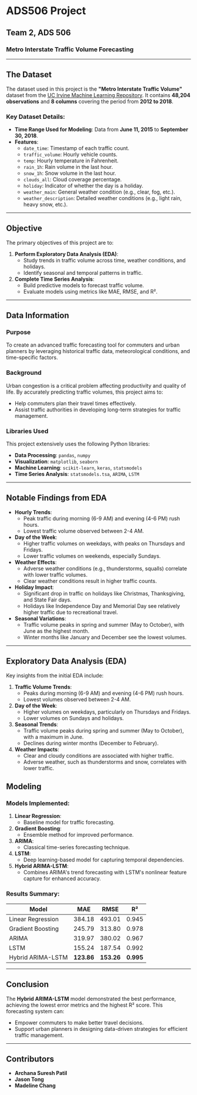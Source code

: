 # ADS506 Project

## Team 2, ADS 506

### Metro Interstate Traffic Volume Forecasting

---

## The Dataset
The dataset used in this project is the **"Metro Interstate Traffic Volume"** dataset from the [UC Irvine Machine Learning Repository](https://archive.ics.uci.edu/dataset/492/metro+interstate+traffic+volume). It contains **48,204 observations** and **8 columns** covering the period from **2012 to 2018**.

### Key Dataset Details:
- **Time Range Used for Modeling**: Data from **June 11, 2015** to **September 30, 2018**.
- **Features**:
  - `date_time`: Timestamp of each traffic count.
  - `traffic_volume`: Hourly vehicle counts.
  - `temp`: Hourly temperature in Fahrenheit.
  - `rain_1h`: Rain volume in the last hour.
  - `snow_1h`: Snow volume in the last hour.
  - `clouds_all`: Cloud coverage percentage.
  - `holiday`: Indicator of whether the day is a holiday.
  - `weather_main`: General weather condition (e.g., clear, fog, etc.).
  - `weather_description`: Detailed weather conditions (e.g., light rain, heavy snow, etc.).

---

## Objective
The primary objectives of this project are to:
1. **Perform Exploratory Data Analysis (EDA)**:
   - Study trends in traffic volume across time, weather conditions, and holidays.
   - Identify seasonal and temporal patterns in traffic.
2. **Complete Time Series Analysis**:
   - Build predictive models to forecast traffic volume.
   - Evaluate models using metrics like MAE, RMSE, and R².

---

## Data Information

### Purpose
To create an advanced traffic forecasting tool for commuters and urban planners by leveraging historical traffic data, meteorological conditions, and time-specific factors.

### Background
Urban congestion is a critical problem affecting productivity and quality of life. By accurately predicting traffic volumes, this project aims to:
- Help commuters plan their travel times effectively.
- Assist traffic authorities in developing long-term strategies for traffic management.

### Libraries Used
This project extensively uses the following Python libraries:
- **Data Processing**: `pandas`, `numpy`
- **Visualization**: `matplotlib`, `seaborn`
- **Machine Learning**: `scikit-learn`, `keras`, `statsmodels`
- **Time Series Analysis**: `statsmodels.tsa`, `ARIMA`, `LSTM`

---

## Notable Findings from EDA
- **Hourly Trends**:
  - Peak traffic during morning (6-9 AM) and evening (4-6 PM) rush hours.
  - Lowest traffic volume observed between 2-4 AM.
- **Day of the Week**:
  - Higher traffic volumes on weekdays, with peaks on Thursdays and Fridays.
  - Lower traffic volumes on weekends, especially Sundays.
- **Weather Effects**:
  - Adverse weather conditions (e.g., thunderstorms, squalls) correlate with lower traffic volumes.
  - Clear weather conditions result in higher traffic counts.
- **Holiday Impact**:
  - Significant drop in traffic on holidays like Christmas, Thanksgiving, and State Fair days.
  - Holidays like Independence Day and Memorial Day see relatively higher traffic due to recreational travel.
- **Seasonal Variations**:
  - Traffic volume peaks in spring and summer (May to October), with June as the highest month.
  - Winter months like January and December see the lowest volumes.

---
## Exploratory Data Analysis (EDA)

Key insights from the initial EDA include:
1. **Traffic Volume Trends**:
   - Peaks during morning (6-9 AM) and evening (4-6 PM) rush hours.
   - Lowest volumes observed between 2-4 AM.
2. **Day of the Week**:
   - Higher volumes on weekdays, particularly on Thursdays and Fridays.
   - Lower volumes on Sundays and holidays.
3. **Seasonal Trends**:
   - Traffic volume peaks during spring and summer (May to October), with a maximum in June.
   - Declines during winter months (December to February).
4. **Weather Impacts**:
   - Clear and cloudy conditions are associated with higher traffic.
   - Adverse weather, such as thunderstorms and snow, correlates with lower traffic.

## Modeling
### Models Implemented:
1. **Linear Regression**:
   - Baseline model for traffic forecasting.
2. **Gradient Boosting**:
   - Ensemble method for improved performance.
3. **ARIMA**:
   - Classical time-series forecasting technique.
4. **LSTM**:
   - Deep learning-based model for capturing temporal dependencies.
5. **Hybrid ARIMA-LSTM**:
   - Combines ARIMA's trend forecasting with LSTM's nonlinear feature capture for enhanced accuracy.

### Results Summary:
| Model                  | MAE       | RMSE      | R²       |
|------------------------|-----------|-----------|----------|
| Linear Regression      | 384.18    | 493.01    | 0.945    |
| Gradient Boosting      | 245.79    | 313.80    | 0.978    |
| ARIMA                  | 319.97    | 380.02    | 0.967    |
| LSTM                   | 155.24    | 187.54    | 0.992    |
| Hybrid ARIMA-LSTM      | **123.86**| **153.26**| **0.995** |

---

## Conclusion
The **Hybrid ARIMA-LSTM** model demonstrated the best performance, achieving the lowest error metrics and the highest R² score. This forecasting system can:
- Empower commuters to make better travel decisions.
- Support urban planners in designing data-driven strategies for efficient traffic management.

---

## Contributors

- **Archana Suresh Patil** 
- **Jason Tong**
- **Madeline Chang**
